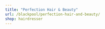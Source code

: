 ```yaml
---
title: "Perfection Hair & Beauty"
url: /blackpool/perfection-hair-and-beauty/
shop: hairdresser
---
```

